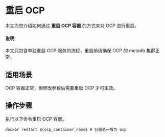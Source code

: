 # 重启 OCP

本文为您介绍如何通过 **重启 OCP 容器** 的方式来对 OCP 进行重启。

<main id="notice" type='explain'>
    <h4>说明</h4>
    本文只包含单独重启 OCP 服务的流程，重启前请确保 OCP 的 metadb 集群正常。
  </main>

## 适用场景

OCP 容器正常，但修改参数后需要重启 OCP 才可生效。

## 操作步骤

执行以下命令重启 OCP 容器。

```shell
docker restart ${ocp_container_name} # 容器名一般为 ocp
```
